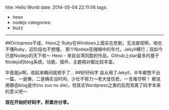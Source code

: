 title: Hello World
date: 2014-05-04 22:11:06
tags:
- hexo
- nodejs
categories:
- buzz
---

##Octopress不成，Hexo之
Ruby在Windows上面实在悲剧，无法直视啊，咱也不懂Ruby，近阶段也不想懂。
那个Nodejs在襁褓中的年代，Jekyll横行；现如今已是Nodejs的天下啦～
Hexo - 来自台湾同胞的作品，Github上star最多的基于Nodejs的blog系统，功能、插件、主题相对都比较丰富。
<!-- more -->
毕竟是js啊，改起来瞬间就顺手了...
##好好码字
自从用了Jekyll，半年都憋不出一篇，一是懒，二是确实没时间，少壮不努力～老大徒伤悲，一言难尽啊！
都说用静态blog是作(no zuo no die)，但其实Wordpress之类的反而背离了码字本来的意义吧～

**现在开始好好码字，积累亦分享。**